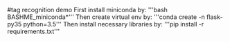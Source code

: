 #tag recognition demo
First install miniconda by:
'''bash BASHME\_miniconda\*'''
Then create virtual env by:
'''conda create -n flask-py35 python=3.5'''
Then install necessary libraries by:
'''pip install -r requirements.txt'''

